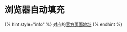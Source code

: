 # 浏览器自动填充

{% hint style="info" %}
对应的[官方页面地址](https://contributing.bitwarden.com/architecture/deep-dives/autofill/)
{% endhint %}
